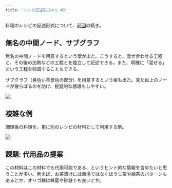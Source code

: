 ```yaml
---
title: 'レシピ記述形式メモ #2'
---
```

料理のレシピの記述形式について、[前回](https://r7kamura.com/articles/2022-05-13-mermaid-recipe-memo)の続き。

無名の中間ノード、サブグラフ
--------------

無名の中間ノードを用意するという案が出た。こうすると、混ぜ合わせる工程と、その後の加熱などの工程とを独立して記述できる。また、明確に「混ぜる」という工程を強調することもできる。

サブグラフ（黄色い背景色の部分）を用意するという案も出た。見た目上のノードが散らばるのを防げ、視覚的な誘導もしやすい。

![](https://lh3.googleusercontent.com/75GJjmnkj-OZz6wdSWsiwzEOqrNZJ47uShQp2qhSjxNLHkvJDwW3PU2iQeQvKtwWP6KRcrhlCnscBclWvIcPMD2ycvZ1EYivYo67nYdYbVyCd5HspL3JejNj7TLH4kzN69JjFtG6CyNygK9UlrGlOw)

複雑な例
----

調理後の料理を、更に別のレシピの材料として利用する例。

![](https://lh6.googleusercontent.com/yb2ZoZuMkFZrLStcRCqxo4QRW5xLKhqNPFv_6gtnrQom6PxXH8XLVMxU4MPJ1fDEsEbkq4VxSMM_by7fRgqOc9uPkstFOkZFl8V5o-Sp0RFRaGWV8qAXdp1a0Fr3N3kXw01ufvwi9_SiIg5k2_xw8g)

課題: 代用品の提案
----------

この材料はこの材料でも代用可能である、というヒント的な情報を含めたいと思うことが多い。例えば、お茶漬けには熱湯ではなくほうじ茶や緑茶のパターンもあるとか、オリゴ糖は蜂蜜や砂糖でも良いとか。
